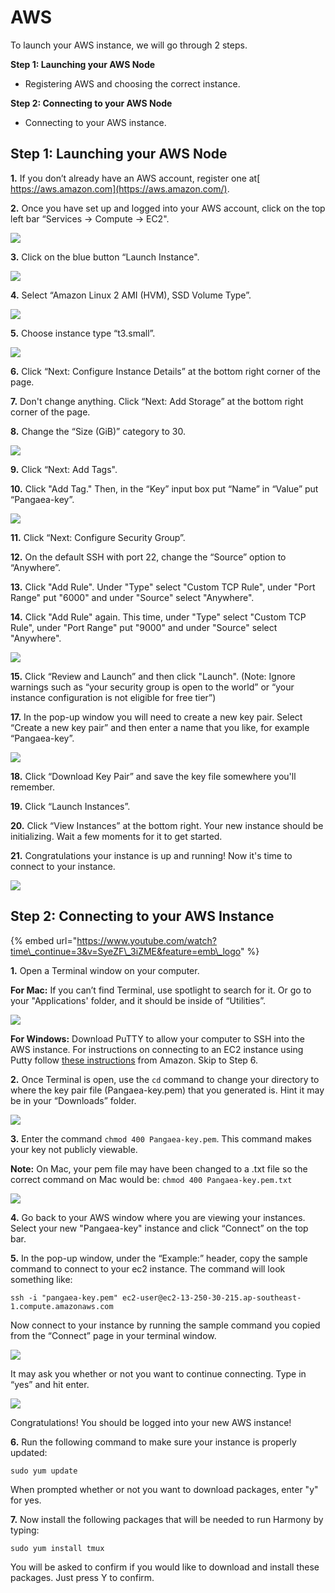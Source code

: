 # AWS

To launch your AWS instance, we will go through 2 steps.

**Step 1: Launching your AWS Node**

* Registering AWS and choosing the correct instance.

**Step 2: Connecting to your AWS Node**

* Connecting to your AWS instance.

## Step 1: Launching your AWS Node

**1.** If you don’t already have an AWS account, register one at[ https://aws.amazon.com](https://aws.amazon.com/).

**2.** Once you have set up and logged into your AWS account, click on the top left bar “Services -&gt; Compute -&gt; EC2".

![](../../../.gitbook/assets/assets_-lldqlxk8e45wuh1wh4h_-llevl4cczjjcxws1wwy_-lleoh9qalwq7nrztaqh_assets-2f-liqykccgux_ib7gddno.png)

**3.** Click on the blue button “Launch Instance".

![](../../../.gitbook/assets/assets_-lldqlxk8e45wuh1wh4h_-llevl4cczjjcxws1wwy_-lleoorxg-dkasj2ahjd_assets-2f-liqykccgux_ib7gddno.png)

**4.** Select “Amazon Linux 2 AMI \(HVM\), SSD Volume Type”.

![](../../../.gitbook/assets/assets_-lldqlxk8e45wuh1wh4h_-llevl4cczjjcxws1wwy_-lleoyu2o6s4sjkvm34w_assets-2f-liqykccgux_ib7gddno.png)

**5.** Choose instance type “t3.small”.

![](../../../.gitbook/assets/screen-shot-2020-02-12-at-6.20.12-pm%20%281%29.png)

**6.** Click “Next: Configure Instance Details” at the bottom right corner of the page.

**7.** Don't change anything. Click “Next: Add Storage” at the bottom right corner of the page.

**8.** Change the “Size \(GiB\)” category to 30.

![](../../../.gitbook/assets/screen-shot-2020-02-27-at-4.01.10-pm.png)

**9.** Click “Next: Add Tags".

**10.** Click "Add Tag." Then, in the “Key” input box put “Name” in “Value” put “Pangaea-key”.

![](../../../.gitbook/assets/assets_-lldqlxk8e45wuh1wh4h_-llevl4cczjjcxws1wwy_-lleqf6sfapejt6e_ruu_capture.png)

**11.** Click “Next: Configure Security Group”.

**12.** On the default SSH with port 22, change the “Source” option to “Anywhere”.

**13.** Click "Add Rule". Under "Type" select "Custom TCP Rule", under "Port Range" put "6000" and under "Source" select "Anywhere".

**14.** Click "Add Rule" again. This time, under "Type" select "Custom TCP Rule", under "Port Range" put "9000" and under "Source" select "Anywhere".

![](../../../.gitbook/assets/assets_-lldqlxk8e45wuh1wh4h_-lw56fxoeyv0yr4pucg__-lw56p4wvhdd5sbawfho_security_groups_aws.jpg)

**15.** Click “Review and Launch” and then click "Launch". \(Note: Ignore warnings such as “your security group is open to the world” or “your instance configuration is not eligible for free tier”\)

**17.** In the pop-up window you will need to create a new key pair. Select “Create a new key pair” and then enter a name that you like, for example “Pangaea-key”.

![](../../../.gitbook/assets/assets_-lldqlxk8e45wuh1wh4h_-llevl4cczjjcxws1wwy_-lleqxd-n79fd0kkmcf3_capture.png)

**18.** Click “Download Key Pair” and save the key file somewhere you'll remember.

**19.** Click “Launch Instances”.

**20.** Click “View Instances” at the bottom right. Your new instance should be initializing. Wait a few moments for it to get started.

**21.** Congratulations your instance is up and running! Now it's time to connect to your instance.

![](../../../.gitbook/assets/assets_-lldqlxk8e45wuh1wh4h_-llevl4cczjjcxws1wwy_-lleracmn7pbdpnpbeia_assets-2f-liqykccgux_ib7gddno%20%281%29.png)

## Step 2: Connecting to your AWS Instance

{% embed url="https://www.youtube.com/watch?time\_continue=3&v=SyeZF\_3iZME&feature=emb\_logo" %}

**1.** Open a Terminal window on your computer.

 **For Mac:** If you can’t find Terminal, use spotlight to search for it. Or go to your "Applications' folder, and it should be inside of “Utilities”.

![](../../../.gitbook/assets/assets_-lldqlxk8e45wuh1wh4h_-llevl4cczjjcxws1wwy_-llerpyudvu-nb4zlb4d_assets-2f-liqykccgux_ib7gddno.png)

**For Windows:** Download PuTTY to allow your computer to SSH into the AWS instance. For instructions on connecting to an EC2 instance using Putty follow [these instructions](https://docs.aws.amazon.com/quickstarts/latest/vmlaunch/step-2-connect-to-instance.html) from Amazon. Skip to Step 6.

**2.** Once Terminal is open, use the `cd` command to change your directory to where the key pair file \(Pangaea-key.pem\) that you generated is. Hint it may be in your “Downloads” folder.

![](../../../.gitbook/assets/assets_-lldqlxk8e45wuh1wh4h_-llyz1j_-40h7bndrwxd_-llygjvgjiwe8kk2l6wf_awscddownlaods.png)

**3.** Enter the command `chmod 400 Pangaea-key.pem`. This command makes your key not publicly viewable.

**Note:** On Mac, your pem file may have been changed to a .txt file so the correct command on Mac would be: `chmod 400 Pangaea-key.pem.txt`

![](../../../.gitbook/assets/image%20%282%29.png)

**4.** Go back to your AWS window where you are viewing your instances. Select your new "Pangaea-key" instance and click “Connect” on the top bar.

**5.** In the pop-up window, under the “Example:” header, copy the sample command to connect to your ec2 instance. The command will look something like:

```text
ssh -i "pangaea-key.pem" ec2-user@ec2-13-250-30-215.ap-southeast-1.compute.amazonaws.com
```

Now connect to your instance by running the sample command you copied from the “Connect” page in your terminal window.

![](../../../.gitbook/assets/image%20%286%29.png)

It may ask you whether or not you want to continue connecting. Type in “yes” and hit enter.

![](../../../.gitbook/assets/assets_-lldqlxk8e45wuh1wh4h_-llyz1j_-40h7bndrwxd_-llyieuvvkczfcrmaujp_awspangaeaconnected.png)

Congratulations! You should be logged into your new AWS instance!

 **6.** Run the following command to make sure your instance is properly updated:

```text
sudo yum update
```

When prompted whether or not you want to download packages, enter "y" for yes.

**7.** Now install the following packages that will be needed to run Harmony by typing:

```text
sudo yum install tmux
```

You will be asked to confirm if you would like to download and install these packages. Just press Y to confirm.

